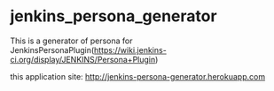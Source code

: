 jenkins_persona_generator
=========================
This is a generator of persona for JenkinsPersonaPlugin(https://wiki.jenkins-ci.org/display/JENKINS/Persona+Plugin)

this application site: http://jenkins-persona-generator.herokuapp.com
